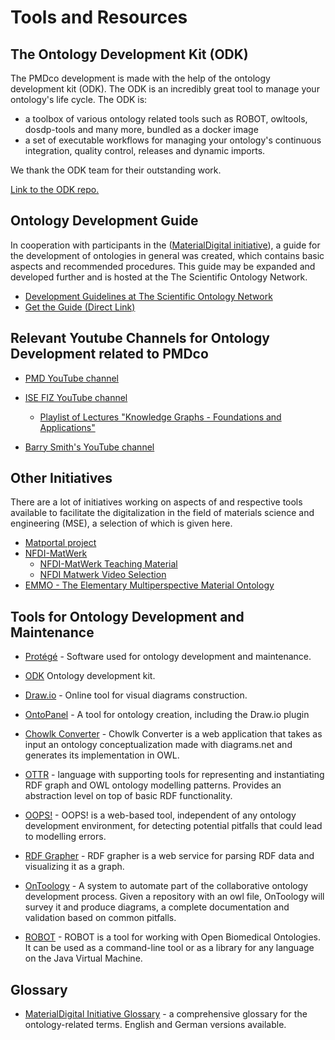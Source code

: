 # Tools and Resources

## The Ontology Development Kit  (ODK)

The PMDco development is made with the help of the ontology development kit (ODK). The ODK is an incredibly great tool to manage your ontology's life cycle. The ODK is:

* a toolbox of various ontology related tools such as ROBOT, owltools, dosdp-tools and many more, bundled as a docker image
* a set of executable workflows for managing your ontology's continuous integration, quality control, releases and dynamic imports.

We thank the ODK team for their outstanding work.

[Link to the ODK repo.](https://github.com/INCATools/ontology-development-kit)


## Ontology Development Guide

In cooperation with participants in the ([MaterialDigital initiative](https://www.materialdigital.de/)), a guide for the development of ontologies in general was created, which contains basic aspects and recommended procedures. This guide may be expanded and developed further and is hosted at the The Scientific Ontology Network.

- [Development Guidelines at The Scientific Ontology Network](https://scientific-ontology-network.github.io/)
- [Get the Guide (Direct Link)](https://github.com/scientific-ontology-network/ontology-development-guide/releases/download/v0.1.0/ontology-guide.pdf)

## Relevant Youtube Channels for Ontology Development related to PMDco

* [PMD YouTube channel](https://www.youtube.com/channel/UCAwf5QXQ6Oa4NPaL3bXFvAA)
* [ISE FIZ YouTube channel](https://www.youtube.com/channel/UCjkkhNSNuXrJpMYZoeSBw6Q/)
    * [Playlist of Lectures "Knowledge Graphs - Foundations and Applications"](https://www.youtube.com/playlist?list=PLNXdQl4kBgzubTOfY5cbtxZCgg9UTe-uF)

* [Barry Smith's YouTube channel](https://www.youtube.com/@BarrySmithOntology/playlists)


## Other Initiatives

There are a lot of initiatives working on aspects of and respective tools available to facilitate the digitalization in the field of materials science and engineering (MSE), a selection of which is given here. 

* [Matportal project](https://matportal.org)
* [NFDI-MatWerk](https://nfdi-matwerk.de/)
    * [NFDI-MatWerk Teaching Material](https://nfdi-matwerk.de/teaching)
    * [NFDI Matwerk Video Selection](https://www.youtube.com/playlist?list=PLwISemJj1M7KZv0iig_6eP5zZqUwD_A69)
* [EMMO - The Elementary Multiperspective Material Ontology](https://emmo-repo.github.io/)


## Tools for Ontology Development and Maintenance

* [Protégé](https://protege.stanford.edu/software.php) - Software used for ontology development and maintenance.
* [ODK](https://github.com/INCATools/ontology-development-kit) Ontology development kit.
* [Draw.io](https://www.drawio.com/) - Online tool for visual diagrams construction.
* [OntoPanel](https://yuechenbam.github.io/src/main/webapp/index.html) - A tool for ontology creation, including the Draw.io plugin
* [Chowlk Converter](https://chowlk.linkeddata.es/) - Chowlk Converter is a web application that takes as input an ontology conceptualization made with diagrams.net and generates its implementation in OWL.
* [OTTR](https://ottr.xyz/) - language with supporting tools for representing and instantiating RDF graph and OWL ontology modelling patterns. Provides an abstraction level on top of basic RDF functionality.
* [OOPS!](https://oops.linkeddata.es/) - OOPS! is a web-based tool, independent of any ontology development environment, for detecting potential pitfalls that could lead to modelling errors.

* [RDF Grapher](https://www.ldf.fi/service/rdf-grapher) - RDF grapher is a web service for parsing RDF data and visualizing it as a graph.
* [OnToology](http://ontoology.linkeddata.es/) - A system to automate part of the collaborative ontology development process. Given a repository with an owl file, OnToology will survey it and produce diagrams, a complete documentation and validation based on common pitfalls. 
* [ROBOT](http://robot.obolibrary.org/) - ROBOT is a tool for working with Open Biomedical Ontologies. It can be used as a command-line tool or as a library for any language on the Java Virtual Machine.
    

## Glossary

- [MaterialDigital Initiative Glossary](https://material-digital.de/glossar/) - a comprehensive glossary for the ontology-related terms. English and German versions available. 
